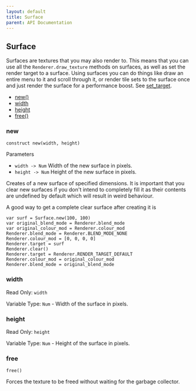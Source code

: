 ```yaml
---
layout: default
title: Surface
parent: API Documentation
---
```


## Surface
Surfaces are textures that you may also render to. This means that you can use all
the `Renderer.draw_texture` methods on surfaces, as well as set the render target
to a surface. Using surfaces you can do things like draw an entire menu to it and
scroll through it, or render tile sets to the surface once and just render the surface
for a performance boost. See [set_target](Renderer#set_target).

+ [new()](#new)
+ [width](#width)
+ [height](#height)
+ [free()](#free)

### new
`construct new(width, height)`

Parameters
 + `width -> Num` Width of the new surface in pixels.
 + `height -> Num` Height of the new surface in pixels.

Creates of a new surface of specified dimensions. It is important that you clear
new surfaces if you don't intend to completely fill it as their contents are undefined
by default which will result in weird behaviour.

A good way to get a complete clear surface after creating it is

    var surf = Surface.new(100, 100)
    var original_blend_mode = Renderer.blend_mode
    var original_colour_mod = Renderer.colour_mod
    Renderer.blend_mode = Renderer.BLEND_MODE_NONE
    Renderer.colour_mod = [0, 0, 0, 0]
    Renderer.target = surf
    Renderer.clear()
    Renderer.target = Renderer.RENDER_TARGET_DEFAULT
    Renderer.colour_mod = original_colour_mod
    Renderer.blend_mode = original_blend_mode

### width
Read Only: `width`

Variable Type: `Num` - Width of the surface in pixels.

### height
Read Only: `height`

Variable Type: `Num` - Height of the surface in pixels.

### free
`free()`

Forces the texture to be freed without waiting for the garbage collector.

